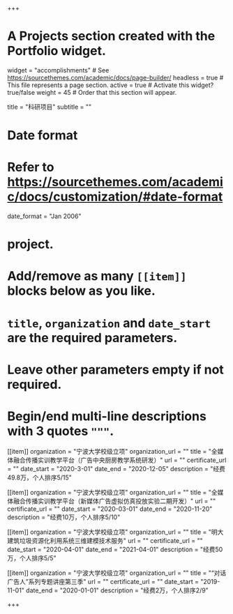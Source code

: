 +++
# A Projects section created with the Portfolio widget.
widget = "accomplishments"  # See https://sourcethemes.com/academic/docs/page-builder/
headless = true  # This file represents a page section.
active = true  # Activate this widget? true/false
weight = 45  # Order that this section will appear.

title = "科研项目"
subtitle = ""

# Date format
#   Refer to https://sourcethemes.com/academic/docs/customization/#date-format
date_format = "Jan 2006"

# project.
#   Add/remove as many `[[item]]` blocks below as you like.
#   `title`, `organization` and `date_start` are the required parameters.
#   Leave other parameters empty if not required.
#   Begin/end multi-line descriptions with 3 quotes `"""`.

[[item]]
  organization = "宁波大学校级立项"
  organization_url = ""
  title = "全媒体融合传播实训教学平台（广告中央厨房教学系统研发）"
  url = ""
  certificate_url = ""
  date_start = "2020-3-01"
  date_end = "2020-12-05"
  description = "经费49.8万，个人排序5/15"

[[item]]
  organization = "宁波大学校级立项"
  organization_url = ""
  title = "全媒体融合传播实训教学平台（新媒体广告虚拟仿真投放实验二期开发）"
  url = ""
  certificate_url = ""
  date_start = "2020-03-01"
  date_end = "2020-11-20"
  description = "经费10万，个人排序5/10"
  
[[item]]
  organization = "宁波大学校级立项"
  organization_url = ""
  title = "明大建筑垃圾资源化利用系统三维建模技术服务"
  url = ""
  certificate_url = ""
  date_start = "2020-04-01"
  date_end = "2021-04-01"
  description = "经费50万，个人排序5/5"
  
[[item]]
  organization = "宁波大学校级立项"
  organization_url = ""
  title = "“对话广告人”系列专题讲座第三季"
  url = ""
  certificate_url = ""
  date_start = "2019-11-01"
  date_end = "2020-01-01"
  description = "经费2万，个人排序2/9"

+++
